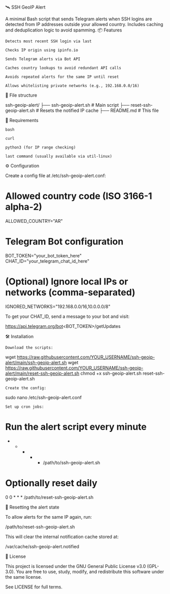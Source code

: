 🛰️ SSH GeoIP Alert

A minimal Bash script that sends Telegram alerts when SSH logins are detected from IP addresses outside your allowed country.
Includes caching and deduplication logic to avoid spamming.
📦 Features

    Detects most recent SSH login via last

    Checks IP origin using ipinfo.io

    Sends Telegram alerts via Bot API

    Caches country lookups to avoid redundant API calls

    Avoids repeated alerts for the same IP until reset

    Allows whitelisting private networks (e.g., 192.168.0.0/16)

📁 File structure

ssh-geoip-alert/
├── ssh-geoip-alert.sh            # Main script
├── reset-ssh-geoip-alert.sh      # Resets the notified IP cache
├── README.md                     # This file

🧰 Requirements

    bash

    curl

    python3 (for IP range checking)

    last command (usually available via util-linux)

⚙️ Configuration

Create a config file at /etc/ssh-geoip-alert.conf:

# Allowed country code (ISO 3166-1 alpha-2)
ALLOWED_COUNTRY="AR"

# Telegram Bot configuration
BOT_TOKEN="your_bot_token_here"
CHAT_ID="your_telegram_chat_id_here"

# (Optional) Ignore local IPs or networks (comma-separated)
IGNORED_NETWORKS="192.168.0.0/16,10.0.0.0/8"

To get your CHAT_ID, send a message to your bot and visit:

https://api.telegram.org/bot<BOT_TOKEN>/getUpdates

🛠 Installation

    Download the scripts:

wget https://raw.githubusercontent.com/YOUR_USERNAME/ssh-geoip-alert/main/ssh-geoip-alert.sh
wget https://raw.githubusercontent.com/YOUR_USERNAME/ssh-geoip-alert/main/reset-ssh-geoip-alert.sh
chmod +x ssh-geoip-alert.sh reset-ssh-geoip-alert.sh

    Create the config:

sudo nano /etc/ssh-geoip-alert.conf

    Set up cron jobs:

# Run the alert script every minute
* * * * * /path/to/ssh-geoip-alert.sh

# Optionally reset daily
0 0 * * * /path/to/reset-ssh-geoip-alert.sh

🔄 Resetting the alert state

To allow alerts for the same IP again, run:

/path/to/reset-ssh-geoip-alert.sh

This will clear the internal notification cache stored at:

/var/cache/ssh-geoip-alert.notified

📜 License

This project is licensed under the GNU General Public License v3.0 (GPL-3.0).
You are free to use, study, modify, and redistribute this software under the same license.

See LICENSE for full terms.
